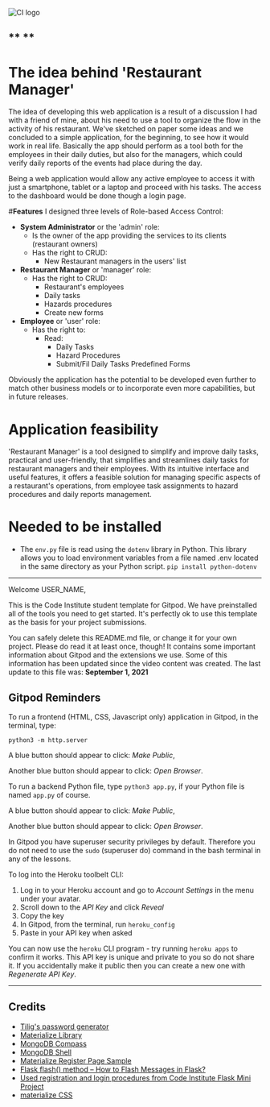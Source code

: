 ![CI logo](https://codeinstitute.s3.amazonaws.com/fullstack/ci_logo_small.png)




## ** ** 




# **The idea behind 'Restaurant Manager'**

The idea of developing this web application is a result of a discussion I had with a friend of mine, about his need to use a tool to organize the flow in the activity of his restaurant. We've sketched on paper some ideas and we concluded to a simple application, for the beginning, to see how it would work in real life. Basically the app should perform as a tool both for the employees in their daily duties, but also for the managers, which could verify daily reports of the events had place during the day.

Being a web application would allow any active employee to access it with just a smartphone, tablet or a laptop and proceed with his tasks. The access to the dashboard would be done though a login page. 

#**Features**
I designed three levels of Role-based Access Control:
- **System Administrator** or the 'admin' role:
  - Is the owner of the app providing the services to its clients (restaurant owners)
  - Has the right to CRUD:
    - New Restaurant managers in the users' list
- **Restaurant Manager** or 'manager' role:
  - Has the right to CRUD:
    - Restaurant's employees
    - Daily tasks
    - Hazards procedures
    - Create new forms
- **Employee** or 'user' role:
  - Has the right to:
    - Read:
      - Daily Tasks
      - Hazard Procedures
      - Submit/Fil Daily Tasks Predefined Forms

Obviously the application has the potential to be developed even further to match other business models or to incorporate even more capabilities, but in future releases.

# **Application feasibility**
'Restaurant Manager' is a tool designed to simplify and improve daily tasks, practical and user-friendly, that simplifies and streamlines daily tasks for restaurant managers and their employees. With its intuitive interface and useful features, it offers a feasible solution for managing specific aspects of a restaurant's operations, from employee task assignments to hazard procedures and daily reports management.


# **Needed to be installed**
- The ```env.py``` file is read using the ```dotenv``` library in Python. This library allows you to load environment variables from a file named .env located in the same directory as your Python script.
```pip install python-dotenv```




---

Welcome USER_NAME,

This is the Code Institute student template for Gitpod. We have preinstalled all of the tools you need to get started. It's perfectly ok to use this template as the basis for your project submissions.

You can safely delete this README.md file, or change it for your own project. Please do read it at least once, though! It contains some important information about Gitpod and the extensions we use. Some of this information has been updated since the video content was created. The last update to this file was: **September 1, 2021**

## Gitpod Reminders

To run a frontend (HTML, CSS, Javascript only) application in Gitpod, in the terminal, type:

`python3 -m http.server`

A blue button should appear to click: _Make Public_,

Another blue button should appear to click: _Open Browser_.

To run a backend Python file, type `python3 app.py`, if your Python file is named `app.py` of course.

A blue button should appear to click: _Make Public_,

Another blue button should appear to click: _Open Browser_.

In Gitpod you have superuser security privileges by default. Therefore you do not need to use the `sudo` (superuser do) command in the bash terminal in any of the lessons.

To log into the Heroku toolbelt CLI:

1. Log in to your Heroku account and go to *Account Settings* in the menu under your avatar.
2. Scroll down to the *API Key* and click *Reveal*
3. Copy the key
4. In Gitpod, from the terminal, run `heroku_config`
5. Paste in your API key when asked

You can now use the `heroku` CLI program - try running `heroku apps` to confirm it works. This API key is unique and private to you so do not share it. If you accidentally make it public then you can create a new one with _Regenerate API Key_.

------

## **Credits**
- [Tilig's password generator](https://www.tilig.com/password-generator?network=g)
- [Materialize Library](https://materializecss.com/)
- [MongoDB Compass](https://www.mongodb.com/try/download/compass)
- [MongoDB Shell](https://www.mongodb.com/try/download/shell)
- [Materialize Register Page Sample](https://codepen.io/HaldunA/pen/eJxRPG)
- [Flask flash() method – How to Flash Messages in Flask?](https://www.askpython.com/python-modules/flask/flask-flash-method)
- [Used registration and login procedures from Code Institute Flask Mini Project](https://github.com/Code-Institute-Solutions/TaskManagerAuth/tree/main/02-UserAuthenticationAndAuthorization/04-login_functionality)
- [materialize CSS](https://materializecss.com/collections.html)